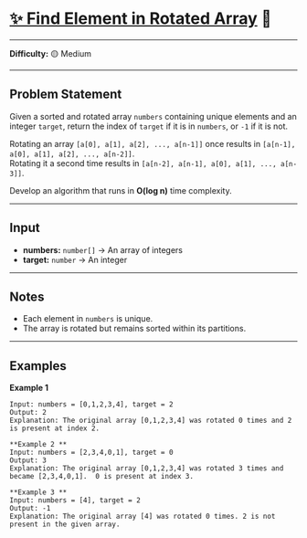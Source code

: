 # [✨ Find Element in Rotated Array](hhttps://www.greatfrontend.com/interviews/study/blind75/questions/algo/array-rotated-finds) 🧩

---

**Difficulty:** 🟡 Medium  

---

## Problem Statement
Given a sorted and rotated array `numbers` containing unique elements and an integer `target`, return the index of `target` if it is in `numbers`, or `-1` if it is not.

Rotating an array `[a[0], a[1], a[2], ..., a[n-1]]` once results in `[a[n-1], a[0], a[1], a[2], ..., a[n-2]]`.  
Rotating it a second time results in `[a[n-2], a[n-1], a[0], a[1], ..., a[n-3]]`.

Develop an algorithm that runs in **O(log n)** time complexity.

---

## Input
- **numbers:** `number[]` → An array of integers  
- **target:** `number` → An integer  

---

## Notes
- Each element in `numbers` is unique.  
- The array is rotated but remains sorted within its partitions.  

---
## Examples

**Example 1**  
```text
Input: numbers = [0,1,2,3,4], target = 2
Output: 2
Explanation: The original array [0,1,2,3,4] was rotated 0 times and 2 is present at index 2.

**Example 2 **  
Input: numbers = [2,3,4,0,1], target = 0
Output: 3
Explanation: The original array [0,1,2,3,4] was rotated 3 times and became [2,3,4,0,1].  0 is present at index 3.

**Example 3 **  
Input: numbers = [4], target = 2
Output: -1
Explanation: The original array [4] was rotated 0 times. 2 is not present in the given array.
